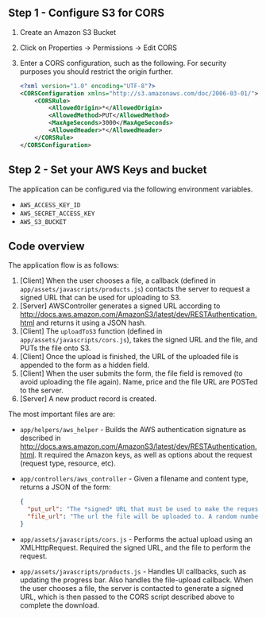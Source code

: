 ## Step 1 - Configure S3 for CORS

1. Create an Amazon S3 Bucket
2. Click on Properties -> Permissions -> Edit CORS
3. Enter a CORS configuration, such as the following. For security purposes you should restrict the origin further.

    ```xml
    <?xml version="1.0" encoding="UTF-8"?>
    <CORSConfiguration xmlns="http://s3.amazonaws.com/doc/2006-03-01/">
        <CORSRule>
            <AllowedOrigin>*</AllowedOrigin>
            <AllowedMethod>PUT</AllowedMethod>
            <MaxAgeSeconds>3000</MaxAgeSeconds>
            <AllowedHeader>*</AllowedHeader>
        </CORSRule>
    </CORSConfiguration>
    ```

## Step 2 - Set your AWS Keys and bucket

The application can be configured via the following environment variables.

- `AWS_ACCESS_KEY_ID`
- `AWS_SECRET_ACCESS_KEY`
- `AWS_S3_BUCKET`


## Code overview

The application flow is as follows:

1. [Client] When the user chooses a file, a callback (defined in `app/assets/javascripts/products.js`) contacts the server to request a signed URL that can be used for uploading to S3. 
2. [Server] AWSController generates a signed URL according to http://docs.aws.amazon.com/AmazonS3/latest/dev/RESTAuthentication.html and returns it using a JSON hash.
3. [Client] The `uploadToS3` function (defined in `app/assets/javascripts/cors.js`), takes the signed URL and the file, and PUTs the file onto S3. 
4. [Client] Once the upload is finished, the URL of the uploaded file is appended to the form as a hidden field.
5. [Client] When the user submits the form, the file field is removed (to avoid uploading the file again). Name, price and the file URL are POSTed to the server. 
6. [Server] A new product record is created.  

The most important files are are:

- `app/helpers/aws_helper` - Builds the AWS authentication signature as described in http://docs.aws.amazon.com/AmazonS3/latest/dev/RESTAuthentication.html. It required the Amazon keys, as well as options about the request (request type, resource, etc).
- `app/controllers/aws_controller` - Given a filename and content type, returns a JSON of the form:
    
    ```JSON
    {
      "put_url": "The *signed* URL that must be used to make the request from the client side]",
      "file_url": "The url the file will be uploaded to. A random number is appended to the file name to avoid name collisions."
    }
    ```
- `app/assets/javascripts/cors.js` - Performs the actual upload using an XMLHttpRequest. Required the signed URL, and the file to perform the request.
- `app/assets/javascripts/products.js` - Handles UI callbacks, such as updating the progress bar. Also handles the file-upload callback. When the user chooses a file, the server is contacted to generate a signed URL, which is then passed to the CORS script described above to complete the download.

